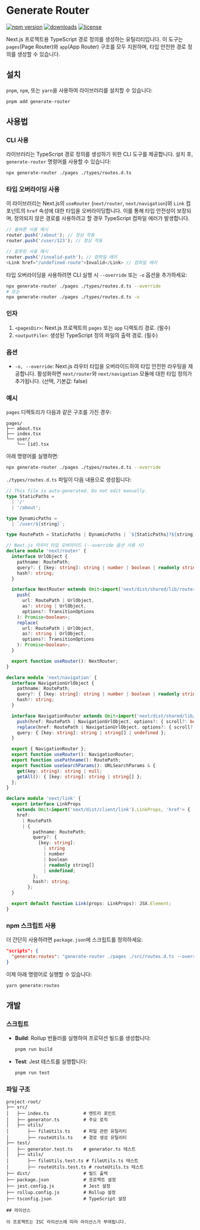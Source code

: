 # Generate Router

[![npm version](https://badge.fury.io/js/generate-router.svg)][npm_url]
[![downloads](https://img.shields.io/npm/dt/generate-router.svg)][npm_url]
[![license](https://img.shields.io/npm/l/generate-router.svg)][npm_url] 

[npm_url]: https://www.npmjs.com/package/generate-router 


Next.js 프로젝트용 TypeScript 경로 정의를 생성하는 유틸리티입니다. 이 도구는 `pages`(Page Router)와 `app`(App Router) 구조를 모두 지원하며, 타입 안전한 경로 정의를 생성할 수 있습니다.

## 설치

`pnpm`, `npm`, 또는 `yarn`을 사용하여 라이브러리를 설치할 수 있습니다:

```bash
pnpm add generate-router
```

## 사용법

### CLI 사용

라이브러리는 TypeScript 경로 정의를 생성하기 위한 CLI 도구를 제공합니다. 설치 후, `generate-router` 명령어를 사용할 수 있습니다:

```bash
npx generate-router ./pages ./types/routes.d.ts
```

### 타입 오버라이딩 사용

이 라이브러리는 Next.js의 `useRouter` (`next/router`, `next/navigation`)와 `Link` 컴포넌트의 `href` 속성에 대한 타입을 오버라이딩합니다. 이를 통해 타입 안전성이 보장되며, 정의되지 않은 경로를 사용하려고 할 경우 TypeScript 컴파일 에러가 발생합니다.

```typescript
// 올바른 사용 예시
router.push('/about'); // 정상 작동
router.push('/user/123'); // 정상 작동

// 잘못된 사용 예시
router.push('/invalid-path'); // 컴파일 에러
<Link href="/undefined-route">Invalid</Link> // 컴파일 에러
```

타입 오버라이딩을 사용하려면 CLI 실행 시 `--override` 또는 `-o` 옵션을 추가하세요:

```bash
npx generate-router ./pages ./types/routes.d.ts --override
# 또는
npx generate-router ./pages ./types/routes.d.ts -o
```

### 인자

1. `<pagesDir>`: Next.js 프로젝트의 `pages` 또는 `app` 디렉토리 경로. (필수)
2. `<outputFile>`: 생성된 TypeScript 정의 파일의 출력 경로. (필수)

### 옵션

- `-o, --override`: Next.js 라우터 타입을 오버라이드하여 타입 안전한 라우팅을 제공합니다. 활성화하면 `next/router`와 `next/navigation` 모듈에 대한 타입 정의가 추가됩니다. (선택, 기본값: false)

### 예시

`pages` 디렉토리가 다음과 같은 구조를 가진 경우:

```
pages/
├── about.tsx
├── index.tsx
└── user/
    └── [id].tsx
```

아래 명령어를 실행하면:

```bash
npx generate-router ./pages ./types/routes.d.ts --override
```

`./types/routes.d.ts` 파일이 다음 내용으로 생성됩니다:

```typescript
// This file is auto-generated. Do not edit manually.
type StaticPaths =
  | '/'
  | '/about';

type DynamicPaths =
  | `/user/${string}`;

type RoutePath = StaticPaths | DynamicPaths | `${StaticPaths}?${string}`;

// Next.js 라우터 타입 오버라이드 (--override 옵션 사용 시)
declare module 'next/router' {
  interface UrlObject {
    pathname: RoutePath;
    query?: { [key: string]: string | number | boolean | readonly string[] | undefined };
    hash?: string;
  }

  interface NextRouter extends Omit<import('next/dist/shared/lib/router/router').NextRouter, 'push' | 'replace'> {
    push(
      url: RoutePath | UrlObject,
      as?: string | UrlObject,
      options?: TransitionOptions
    ): Promise<boolean>;
    replace(
      url: RoutePath | UrlObject,
      as?: string | UrlObject,
      options?: TransitionOptions
    ): Promise<boolean>;
  }

  export function useRouter(): NextRouter;
}

declare module 'next/navigation' {
  interface NavigationUrlObject {
    pathname: RoutePath;
    query?: { [key: string]: string | number | boolean | readonly string[] | undefined };
    hash?: string;
  }

  interface NavigationRouter extends Omit<import('next/dist/shared/lib/app-router-context.shared-runtime').AppRouterInstance, 'push' | 'replace'> {
    push(href: RoutePath | NavigationUrlObject, options?: { scroll?: boolean }): void;
    replace(href: RoutePath | NavigationUrlObject, options?: { scroll?: boolean }): void;
    query: { [key: string]: string | string[] | undefined };
  }

  export { NavigationRouter };
  export function useRouter(): NavigationRouter;
  export function usePathname(): RoutePath;
  export function useSearchParams(): URLSearchParams & {
    get(key: string): string | null;
    getAll(): { [key: string]: string | string[] };
  };
}

declare module 'next/link' {
  export interface LinkProps
    extends Omit<import('next/dist/client/link').LinkProps, 'href'> {
    href:
      | RoutePath
      | {
          pathname: RoutePath;
          query?: {
            [key: string]:
              | string
              | number
              | boolean
              | readonly string[]
              | undefined;
          };
          hash?: string;
        };
  }

  export default function Link(props: LinkProps): JSX.Element;
}
```

### npm 스크립트 사용

더 간단히 사용하려면 `package.json`에 스크립트를 정의하세요:

```json
"scripts": {
  "generate:routes": "generate-router ./pages ./src/routes.d.ts --override"
}
```

이제 아래 명령어로 실행할 수 있습니다:

```bash
yarn generate:routes
```

## 개발

### 스크립트

- **Build**: Rollup 번들러를 실행하여 프로덕션 빌드를 생성합니다:
  ```bash
  pnpm run build
  ```
- **Test**: Jest 테스트를 실행합니다:
  ```bash
  pnpm run test
  ```

### 파일 구조

```
project-root/
├── src/
│   ├── index.ts             # 엔트리 포인트
│   ├── generator.ts         # 주요 로직
│   ├── utils/
│       ├── fileUtils.ts     # 파일 관련 유틸리티
│       ├── routeUtils.ts    # 경로 생성 유틸리티
├── test/
│   ├── generator.test.ts    # generator.ts 테스트
│   ├── utils/
│       ├── fileUtils.test.ts # fileUtils.ts 테스트
│       ├── routeUtils.test.ts # routeUtils.ts 테스트
├── dist/                    # 빌드 출력
├── package.json             # 프로젝트 설정
├── jest.config.js           # Jest 설정
├── rollup.config.js         # Rollup 설정
├── tsconfig.json            # TypeScript 설정

## 라이선스

이 프로젝트는 ISC 라이선스에 따라 라이선스가 부여됩니다.
